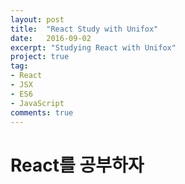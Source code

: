 ```yaml
---
layout: post
title:  "React Study with Unifox"
date:   2016-09-02
excerpt: "Studying React with Unifox"
project: true
tag:
- React
- JSX
- ES6
- JavaScript
comments: true
---
```


# React를 공부하자